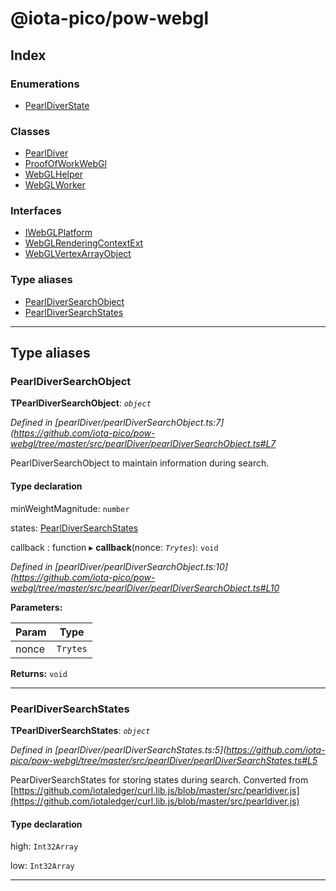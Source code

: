 
#  @iota-pico/pow-webgl

## Index

### Enumerations

* [PearlDiverState](enums/pearldiverstate.md)

### Classes

* [PearlDiver](classes/pearldiver.md)
* [ProofOfWorkWebGl](classes/proofofworkwebgl.md)
* [WebGLHelper](classes/webglhelper.md)
* [WebGLWorker](classes/webglworker.md)

### Interfaces

* [IWebGLPlatform](interfaces/iwebglplatform.md)
* [WebGLRenderingContextExt](interfaces/webglrenderingcontextext.md)
* [WebGLVertexArrayObject](interfaces/webglvertexarrayobject.md)

### Type aliases

* [PearlDiverSearchObject](#pearldiversearchobject)
* [PearlDiverSearchStates](#pearldiversearchstates)

---

## Type aliases

<a id="pearldiversearchobject"></a>

###  PearlDiverSearchObject

**ΤPearlDiverSearchObject**: *`object`*

*Defined in [pearlDiver/pearlDiverSearchObject.ts:7](https://github.com/iota-pico/pow-webgl/tree/master/src/pearlDiver/pearlDiverSearchObject.ts#L7*

PearlDiverSearchObject to maintain information during search.

#### Type declaration

 minWeightMagnitude: `number`

 states: [PearlDiverSearchStates](#pearldiversearchstates)

 callback : function
▸ **callback**(nonce: *`Trytes`*): `void`

*Defined in [pearlDiver/pearlDiverSearchObject.ts:10](https://github.com/iota-pico/pow-webgl/tree/master/src/pearlDiver/pearlDiverSearchObject.ts#L10*

**Parameters:**

| Param | Type |
| ------ | ------ |
| nonce | `Trytes` |

**Returns:** `void`

___
<a id="pearldiversearchstates"></a>

###  PearlDiverSearchStates

**ΤPearlDiverSearchStates**: *`object`*

*Defined in [pearlDiver/pearlDiverSearchStates.ts:5](https://github.com/iota-pico/pow-webgl/tree/master/src/pearlDiver/pearlDiverSearchStates.ts#L5*

PearDiverSearchStates for storing states during search. Converted from [https://github.com/iotaledger/curl.lib.js/blob/master/src/pearldiver.js](https://github.com/iotaledger/curl.lib.js/blob/master/src/pearldiver.js)

#### Type declaration

 high: `Int32Array`

 low: `Int32Array`

___


